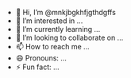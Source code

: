 - 👋 Hi, I’m @mnkjbgkhfjgthdgffs
- 👀 I’m interested in ...
- 🌱 I’m currently learning ...
- 💞️ I’m looking to collaborate on ...
- 📫 How to reach me ...
- 😄 Pronouns: ...
- ⚡ Fun fact: ...

<!---
mnkjbgkhfjgthdgffs/mnkjbgkhfjgthdgffs is a ✨ special ✨ repository because its `README.md` (this file) appears on your GitHub profile.
You can click the Preview link to take a look at your changes.
--->

